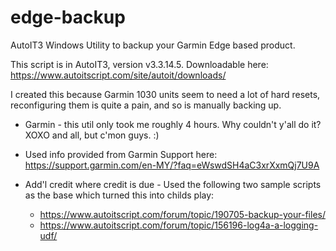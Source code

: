 # edge-backup
AutoIT3 Windows Utility to backup your Garmin Edge based product.

This script is in AutoIT3, version v3.3.14.5.  Downloadable here:  https://www.autoitscript.com/site/autoit/downloads/ 


I created this because Garmin 1030 units seem to need a lot of hard resets, reconfiguring them is quite a pain, and so is manually backing up.  

* Garmin - this util only took me roughly 4 hours.  Why couldn't y'all do it?  XOXO and all, but c'mon guys.  :)
* Used info provided from Garmin Support here: https://support.garmin.com/en-MY/?faq=eWswdSH4aC3xrXxmQj7U9A

* Add'l credit where credit is due - Used the following two sample scripts as the base which turned this into childs play:

  * https://www.autoitscript.com/forum/topic/190705-backup-your-files/
  * https://www.autoitscript.com/forum/topic/156196-log4a-a-logging-udf/
